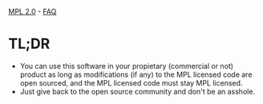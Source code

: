 [MPL 2.0](https://www.mozilla.org/MPL/2.0/) - [FAQ](https://www.mozilla.org/MPL/2.0/FAQ.html)

# TL;DR

* You can use this software in your propietary (commercial or not) product as long as modifications (if any) to the MPL licensed code are open sourced, and the MPL licensed code must stay MPL licensed.
* Just give back to the open source community and don't be an asshole.
